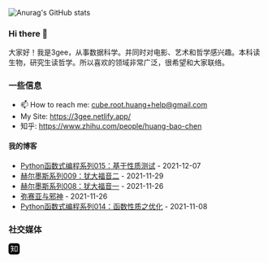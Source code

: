 ![Anurag's GitHub stats](https://github-readme-stats.vercel.app/api?username=threecifanggen&show_icons=true&theme=radical)


### Hi there 👋

大家好！我是3gee，从事数据科学。并同时对电影、艺术和哲学感兴趣。本科读生物，研究生读哲学。所以喜欢的领域非常广泛，很希望和大家联络。

### 一些信息

- 📫 How to reach me: cube.root.huang+help@gmail.com
- My Site: https://3gee.netlify.app/
- 知乎: https://www.zhihu.com/people/huang-bao-chen

<!--
**threecifanggen/threecifanggen** is a ✨ _special_ ✨ repository because its `README.md` (this file) appears on your GitHub profile.

Here are some ideas to get you started:

- 🔭 I’m currently working on ...
- 🌱 I’m currently learning ...
- 👯 I’m looking to collaborate on ...
- 🤔 I’m looking for help with ...
- 💬 Ask me about ...
- 📫 How to reach me: ...
- 😄 Pronouns: ...
- ⚡ Fun fact: ...
-->

#### 我的博客

<!-- START_SECTION:blog -->
* <a href='https://3gee.netlify.app/lambda-and-tau/2021/12/07/python_lambda%E4%B9%8B%E5%9F%BA%E4%BA%8E%E6%80%A7%E8%B4%A8%E6%B5%8B%E8%AF%95.html' target='_blank'>Python函数式编程系列015：基于性质测试</a> - 2021-12-07
* <a href='https://3gee.netlify.app/%E8%BF%87%E5%BA%A6%E8%A7%A3%E8%AF%BB/2021/11/29/%E8%B5%AB%E5%B0%94%E5%A2%A8%E6%96%AF%E7%B3%BB%E5%88%97%E4%B9%8B%E7%8A%B9%E5%A4%A7%E7%A6%8F%E9%9F%B32.html' target='_blank'>赫尔墨斯系列009：犹大福音二</a> - 2021-11-29
* <a href='https://3gee.netlify.app/%E8%BF%87%E5%BA%A6%E8%A7%A3%E8%AF%BB/2021/11/26/%E8%B5%AB%E5%B0%94%E5%A2%A8%E6%96%AF%E7%B3%BB%E5%88%97%E4%B9%8B%E7%8A%B9%E5%A4%A7%E7%A6%8F%E9%9F%B31.html' target='_blank'>赫尔墨斯系列008：犹大福音一</a> - 2021-11-26
* <a href='https://3gee.netlify.app/%E8%BF%87%E5%BA%A6%E8%A7%A3%E8%AF%BB/2021/11/26/%E5%BC%A5%E8%B5%9B%E4%BA%9A%E4%B8%8E%E9%82%AA%E7%A5%9E.html' target='_blank'>弥赛亚与邪神</a> - 2021-11-26
* <a href='https://3gee.netlify.app/lambda-and-tau/2021/11/08/python_lambda%E4%B9%8B%E5%87%BD%E6%95%B0%E6%80%A7%E8%B4%A8.html' target='_blank'>Python函数式编程系列014：函数性质之优化</a> - 2021-11-08
<!-- END_SECTION:blog -->

### 社交媒体

<img asign="left" width="22px" src="./assets/zhihu.svg" />

